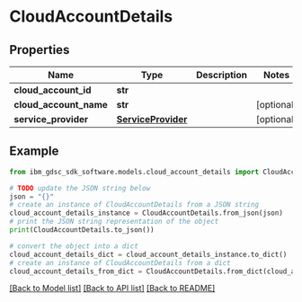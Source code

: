 # CloudAccountDetails


## Properties

Name | Type | Description | Notes
------------ | ------------- | ------------- | -------------
**cloud_account_id** | **str** |  | 
**cloud_account_name** | **str** |  | [optional] 
**service_provider** | [**ServiceProvider**](ServiceProvider.md) |  | [optional] 

## Example

```python
from ibm_gdsc_sdk_software.models.cloud_account_details import CloudAccountDetails

# TODO update the JSON string below
json = "{}"
# create an instance of CloudAccountDetails from a JSON string
cloud_account_details_instance = CloudAccountDetails.from_json(json)
# print the JSON string representation of the object
print(CloudAccountDetails.to_json())

# convert the object into a dict
cloud_account_details_dict = cloud_account_details_instance.to_dict()
# create an instance of CloudAccountDetails from a dict
cloud_account_details_from_dict = CloudAccountDetails.from_dict(cloud_account_details_dict)
```
[[Back to Model list]](../README.md#documentation-for-models) [[Back to API list]](../README.md#documentation-for-api-endpoints) [[Back to README]](../README.md)


